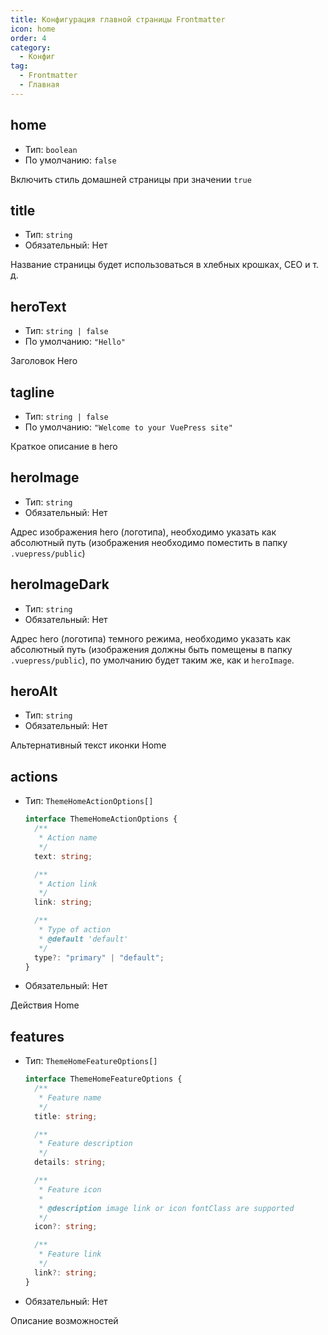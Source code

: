 ```yaml
---
title: Конфигурация главной страницы Frontmatter
icon: home
order: 4
category:
  - Конфиг
tag:
  - Frontmatter
  - Главная
---
```


## home

- Тип: `boolean`
- По умолчанию: `false`

Включить стиль домашней страницы при значении `true`

## title

- Тип: `string`
- Обязательный: Нет

Название страницы будет использоваться в хлебных крошках, СЕО и т. д.

## heroText

- Тип: `string | false`
- По умолчанию: `"Hello"`

Заголовок Hero

## tagline

- Тип: `string | false`
- По умолчанию: `"Welcome to your VuePress site"`

Краткое описание в hero

## heroImage

- Тип: `string`
- Обязательный: Нет

Адрес изображения hero (логотипа), необходимо указать как абсолютный путь (изображения необходимо поместить в папку `.vuepress/public`)

## heroImageDark

- Тип: `string`
- Обязательный: Нет

Адрес hero (логотипа) темного режима, необходимо указать как абсолютный путь (изображения должны быть помещены в папку `.vuepress/public`), по умолчанию будет таким же, как и `heroImage`.

## heroAlt

- Тип: `string`
- Обязательный: Нет

Альтернативный текст иконки Home

## actions

- Тип: `ThemeHomeActionOptions[]`

  ```ts
  interface ThemeHomeActionOptions {
    /**
     * Action name
     */
    text: string;

    /**
     * Action link
     */
    link: string;

    /**
     * Type of action
     * @default 'default'
     */
    type?: "primary" | "default";
  }
  ```

- Обязательный: Нет

Действия Home

## features

- Тип: `ThemeHomeFeatureOptions[]`

  ```ts
  interface ThemeHomeFeatureOptions {
    /**
     * Feature name
     */
    title: string;

    /**
     * Feature description
     */
    details: string;

    /**
     * Feature icon
     *
     * @description image link or icon fontClass are supported
     */
    icon?: string;

    /**
     * Feature link
     */
    link?: string;
  }
  ```

- Обязательный: Нет

Описание возможностей
